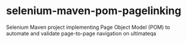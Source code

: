 # selenium-maven-pom-pagelinking
Selenium Maven project implementing Page Object Model (POM) to automate and validate page-to-page navigation on ultimateqa
